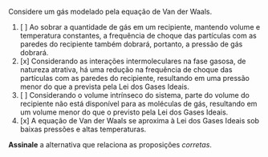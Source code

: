 Considere um gás modelado pela equação de Van der Waals.

1. [ ] Ao sobrar a quantidade de gás em um recipiente, mantendo volume e temperatura constantes, a frequência de choque das partículas com as paredes do recipiente também dobrará, portanto, a pressão de gás dobrará.
2. [x] Considerando as interações intermoleculares na fase gasosa, de natureza atrativa, há uma redução na frequência de choque das partículas com as paredes do recipiente, resultando em uma pressão menor do que a prevista pela Lei dos Gases Ideais.
3. [ ] Considerando o volume intrínseco do sistema, parte do volume do recipiente não está disponível para as moléculas de gás, resultando em um volume menor do que o previsto pela Lei dos Gases Ideais.
4. [x] A equação de Van der Waals se aproxima à Lei dos Gases Ideais sob baixas pressões e altas temperaturas.

**Assinale** a alternativa que relaciona as proposições *corretas*.
